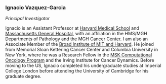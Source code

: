 ### Ignacio Vazquez-Garcia

_Principal Investigator_

Ignacio is an Assistant Professor at [Harvard Medical School](https://hms.harvard.edu/) and [Massachusetts General Hospital](https://www.massgeneral.org/research/about/overview-of-the-research-institute), with an affiliation in the HMS/MGH Departments of Pathology and the MGH Cancer Center. I am also an Associate Member of the [Broad Institute of MIT and Harvard](https://www.broadinstitute.org/). He joined from Memorial Sloan Kettering Cancer Center and Columbia University in New York, where he was a Research Fellow in the [MSK Computational Oncology Program](https://componcmsk.org/) and the Irving Institute for Cancer Dynamics. Before moving to the US, Ignacio completed his undergraduate studies at Imperial College London before attending the University of Cambridge for his graduate degree.
